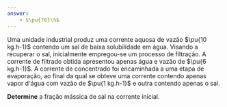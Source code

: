 ```yaml
---
answer:
    - $\pu{70}\%$
---
```


Uma unidade industrial produz uma corrente aquosa de vazão $\pu{10 kg.h-1}$ contendo um sal de baixa solubilidade em água. Visando a recuperar o sal, inicialmente empregou-se um processo de filtração. A corrente de filtrado obtida apresentou apenas água e vazão de $\pu{6 kg.h-1}$. A corrente de concentrado foi encaminhada a uma etapa de evaporação, ao final da qual se obteve uma corrente contendo apenas vapor d'água com vazão de $\pu{1 kg.h-1}$ e outra contendo apenas o sal.

**Determine** a fração mássica de sal na corrente inicial.

